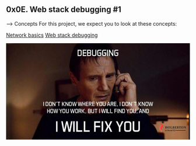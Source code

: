 ## 0x0E. Web stack debugging #1

--> Concepts
For this project, we expect you to look at these concepts:

[Network basics](https://intranet.alxswe.com/concepts/33)
[Web stack debugging](https://intranet.alxswe.com/concepts/68)


<a href="#">
  <img src="B4eeypV.jpg" alt="Badge meme" />
</a>
